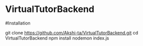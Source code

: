 ﻿# VirtualTutorBackend

 #Installation

 git clone https://github.com/Akshi-ta/VirtualTutorBackend.git
 cd VirtualTutorBackend
 npm install
 nodemon index.js
